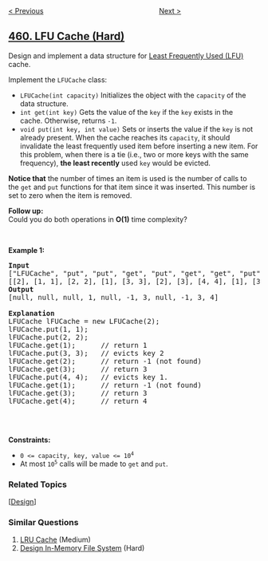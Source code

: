 <!--|This file generated by command(leetcode description); DO NOT EDIT.    |-->
<!--+----------------------------------------------------------------------+-->
<!--|@author    openset <openset.wang@gmail.com>                           |-->
<!--|@link      https://github.com/openset                                 |-->
<!--|@home      https://github.com/openset/leetcode                        |-->
<!--+----------------------------------------------------------------------+-->

[< Previous](../repeated-substring-pattern "Repeated Substring Pattern")
　　　　　　　　　　　　　　　　
[Next >](../hamming-distance "Hamming Distance")

## [460. LFU Cache (Hard)](https://leetcode.com/problems/lfu-cache "LFU缓存")

<p>Design and implement a data structure for <a href="https://en.wikipedia.org/wiki/Least_frequently_used" target="_blank">Least Frequently Used (LFU)</a> cache.</p>

<p>Implement the&nbsp;<code>LFUCache</code> class:</p>

<ul>
	<li><code>LFUCache(int capacity)</code> Initializes the object with the <code>capacity</code> of the data structure.</li>
	<li><code>int get(int key)</code> Gets the value&nbsp;of the <code>key</code> if the <code>key</code> exists in the cache.&nbsp;Otherwise, returns <code>-1</code>.</li>
	<li><code>void put(int key, int value)</code> Sets or inserts the value if the <code>key</code> is not already present. When the cache reaches its <code>capacity</code>, it should invalidate the least frequently used item before inserting a new item. For this problem, when there is a tie (i.e., two or more keys with the same frequency), <strong>the least recently</strong> used <code>key</code> would be evicted.</li>
</ul>

<p><strong>Notice&nbsp;that</strong> the number of times an item is used is the number of calls to the&nbsp;<code>get</code>&nbsp;and&nbsp;<code>put</code>&nbsp;functions for that item since it was inserted. This number is set to zero when the item is removed.</p>

<p><b>Follow up:</b><br />
Could you do both operations in <b>O(1)</b> time complexity?</p>

<p>&nbsp;</p>
<p><strong>Example 1:</strong></p>

<pre>
<strong>Input</strong>
[&quot;LFUCache&quot;, &quot;put&quot;, &quot;put&quot;, &quot;get&quot;, &quot;put&quot;, &quot;get&quot;, &quot;get&quot;, &quot;put&quot;, &quot;get&quot;, &quot;get&quot;, &quot;get&quot;]
[[2], [1, 1], [2, 2], [1], [3, 3], [2], [3], [4, 4], [1], [3], [4]]
<strong>Output</strong>
[null, null, null, 1, null, -1, 3, null, -1, 3, 4]

<strong>Explanation</strong>
LFUCache lFUCache = new LFUCache(2);
lFUCache.put(1, 1);
lFUCache.put(2, 2);
lFUCache.get(1);      // return 1
lFUCache.put(3, 3);   // evicts key 2
lFUCache.get(2);      // return -1 (not found)
lFUCache.get(3);      // return 3
lFUCache.put(4, 4);   // evicts key 1.
lFUCache.get(1);      // return -1 (not found)
lFUCache.get(3);      // return 3
lFUCache.get(4);      // return 4

</pre>

<p>&nbsp;</p>
<p><strong>Constraints:</strong></p>

<ul>
	<li><code>0 &lt;=&nbsp;capacity, key, value &lt;= 10<sup>4</sup></code></li>
	<li>At most <code>10<sup>5</sup></code> calls will be made to <code>get</code> and <code>put</code>.</li>
</ul>

### Related Topics
  [[Design](../../tag/design/README.md)]

### Similar Questions
  1. [LRU Cache](../lru-cache) (Medium)
  1. [Design In-Memory File System](../design-in-memory-file-system) (Hard)
